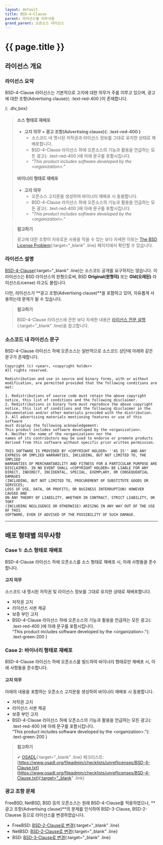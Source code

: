 ```yaml
---
layout: default
title: BSD-4-Clause
parent: 라이선스별 의무사항
grand_parent: 오픈소스 라이선스
---
```

# {{ page.title }}

## 라이선스 개요

### 라이선스 요약

BSD-4-Clause 라이선스는 기본적으로 고지에 대한 의무가 주를 이루고 있으며, <span>광고에 대한 조항(Advertising clause)</span>{: .text-red-400 }이 존재합니다.


{: .div_box}
> #### 소스 형태로 재배포
>
> - **고지 의무 + <span>광고 조항(Advertising clause)</span>{: .text-red-400 }**
>   - 소스코드 내 명시된 저작권과 라이선스 정보를 그대로 유지한 상태로 재배포합니다.
>   - BSD-4-Clause 라이선스 하에 <span>오픈소스의 기능과 활용을 언급하는 모든 광고</span>{: .text-red-400 }에 아래 문구를 포함시킵니다. 
>   - <i>“This product includes software developed by the \<organization\>.”</i>
>
> #### 바이너리 형태로 재배포
>
> - **고지 의무**
>   - 오픈소스 고지문을 생성하여 바이너리 재배포 시 동봉합니다.
>   - BSD-4-Clause 라이선스 하에 <span>오픈소스의 기능과 활용을 언급하는 모든 광고</span>{: .text-red-400 }에 아래 문구를 포함시킵니다.
>   - <i>“This product includes software developed by the \<organization\>.”</i>
> 

>  **참고하기**
>
>  광고에 대한 조항이 자유로운 사용을 막을 수 있는 보다 자세한 이유는 [The BSD License Problem](https://www.gnu.org/licenses/bsd.html){:target="_blank" .line} 페이지에서 확인할 수 있습니다.



### 라이선스 설명

[BSD-4-Clause](http://directory.fsf.org/wiki/License:BSD_4Clause){:target="_blank" .line}는 소스코드 공개를 요구하지는 않습니다. 이 라이선스는 BSD 라이선스의 원형으로써, BSD **Original(원형의)** 또는 **Old(오래된)** 라이선스(License) 라고도 불립니다.

다만, 라이선스가 **광고 조항(Advertising clause)**을 포함하고 있어, 자유롭게 사용하는데 문제가 될 수 있습니다.


>  **참고하기**
>
>  BSD-4-Clause 라이선스에 관한 보다 자세한 내용은 [라이선스 전문 설명](http://directory.fsf.org/wiki/License:BSD_4Clause){:target="_blank" .line}을 참고합니다.


### 소스코드 내 라이선스 문구
BSD-4-Clause 라이선스 하에 오픈소스는 일반적으로 소스코드 상단에 아래와 같은 문구가 존재합니다.  


```
Copyright (c) <year>, <copyright holder>
All rights reserved.
  
Redistribution and use in source and binary forms, with or without
modification, are permitted provided that the following conditions are met:
  
1. Redistributions of source code must retain the above copyright
notice, this list of conditions and the following disclaimer.
2. Redistributions in binary form must reproduce the above copyright
notice, this list of conditions and the following disclaimer in the
documentation and/or other materials provided with the distribution.
3. All advertising materials mentioning features or use of this software
must display the following acknowledgement:
This product includes software developed by the <organization>.
4. Neither the name of the <organization> nor the
names of its contributors may be used to endorse or promote products
derived from this software without specific prior written permission.
  
THIS SOFTWARE IS PROVIDED BY <COPYRIGHT HOLDER> ''AS IS'' AND ANY
EXPRESS OR IMPLIED WARRANTIES, INCLUDING, BUT NOT LIMITED TO, THE IMPLIED
WARRANTIES OF MERCHANTABILITY AND FITNESS FOR A PARTICULAR PURPOSE ARE
DISCLAIMED. IN NO EVENT SHALL <COPYRIGHT HOLDER> BE LIABLE FOR ANY
DIRECT, INDIRECT, INCIDENTAL, SPECIAL, EXEMPLARY, OR CONSEQUENTIAL DAMAGES
(INCLUDING, BUT NOT LIMITED TO, PROCUREMENT OF SUBSTITUTE GOODS OR SERVICES;
LOSS OF USE, DATA, OR PROFITS; OR BUSINESS INTERRUPTION) HOWEVER CAUSED AND
ON ANY THEORY OF LIABILITY, WHETHER IN CONTRACT, STRICT LIABILITY, OR TORT
(INCLUDING NEGLIGENCE OR OTHERWISE) ARISING IN ANY WAY OUT OF THE USE OF THIS
SOFTWARE, EVEN IF ADVISED OF THE POSSIBILITY OF SUCH DAMAGE.
```

----

## 배포 형태별 의무사항
### Case 1: 소스 형태로 재배포
BSD-4-Clause 라이선스 하에 오픈소스를 소스 형태로 재배포 시, 아래 사항들을 준수합니다.

#### 고지 의무
소스코드 내 명시된 저작권 및 라이선스 정보를 그대로 유지한 상태로 재배포합니다.

- 저작권 고지
- 라이선스 사본 제공
- 보증 부인 고지
- BSD-4-Clause 라이선스 하에 <span>오픈소스의 기능과 활용을 언급하는 모든 광고</span>{: .text-red-400 }에 아래 문구를 포함시킵니다.  
  <span>“This product includes software developed by the \<organization\>.”</span>{: .text-green-200 }


### Case 2: 바이너리 형태로 재배포
BSD-4-Clause 라이선스 하에 오픈소스를 빌드하여 바이너리 형태로만 재배포 시, 아래 사항들을 준수합니다.  

#### 고지 의무
아래의 내용을 포함하는 오픈소스 고지문을 생성하여 바이너리 재배포 시 동봉합니다.

- 저작권 고지
- 라이선스 사본 제공
- 보증 부인 고지
- BSD-4-Clause 라이선스 하에 <span>오픈소스의 기능과 활용을 언급하는 모든 광고</span>{: .text-red-400 }에 아래 문구를 포함시킵니다.  
  <span>“This product includes software developed by the \<organization\>.”</span>{: .text-green-200 }


>  **참고하기**
>
> ✔︎ [OSADL](https://www.osadl.org/){:target="_blank" .line} 체크리스트: [https://www.osadl.org/fileadmin/checklists/unreflicenses/BSD-4-Clause.txt](https://www.osadl.org/fileadmin/checklists/unreflicenses/BSD-4-Clause.txt){:target="_blank" .link}

### 광고 조항 문제

FreeBSD, NetBSD, BSD 등의 오픈소스는 원래 BSD-4-Clause를 적용하였으나, **광고 조항(Advertising clause)**의 문제를 인식하여 BSD-3-Clause, BSD-2-Clauese 등으로 라이선스를 변경하였습니다.

- FreeBSD: [BSD-2-Clause로 변경](http://www.gnu.org/licenses/bsd.html){:target="_blank" .line}
- NetBSD: [BSD-2-Clause로 변경](http://www.netbsd.org/about/redistribution.html#why2clause){:target="_blank" .line}
- BSD: [BSD-3-Clause로 변경](http://www.netbsd.org/about/redistribution.html#why2clause){:target="_blank" .line}

